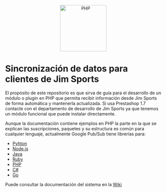 
<div align="center">
    <a href="https://php.net">
        <img
            alt="PHP"
            src="https://www.php.net/images/logos/new-php-logo.svg"
            width="150">
    </a>
</div>

# Sincronización de datos para clientes de Jim Sports

El propósito de este repositorio es que sirva de guía para el desarrollo de un módulo o plugin en PHP que permita recibir información desde Jim Sports de forma automática y mantenerla actualizada. Si usa Prestashop 1.7 contacte con el departamento de desarrollo de Jim Sports ya que tenemos un módulo funcional que puede instalar directamente.

Aunque la documentación contiene ejemplos en PHP la parte en la que se explican las suscripciones, paquetes y su estructura es común para cualquier lenguaje, actualmente Google Pub/Sub tiene librerías para:

- [Pyhton](https://cloud.google.com/pubsub/docs/quickstart-client-libraries#python)
- [Node.js](https://cloud.google.com/pubsub/docs/quickstart-client-libraries#node.js)
- [Java](https://cloud.google.com/pubsub/docs/quickstart-client-libraries#java)
- [Ruby](https://cloud.google.com/pubsub/docs/quickstart-client-libraries#ruby)
- [PHP](https://cloud.google.com/pubsub/docs/quickstart-client-libraries#php)
- [C#](https://cloud.google.com/pubsub/docs/quickstart-client-libraries#c)
- [Go](https://cloud.google.com/pubsub/docs/quickstart-client-libraries#go)

Puede consultar la documentación del sistema en la [Wiki](https://github.com/jimsports/js_b2b_php/wiki)
